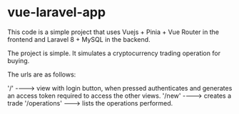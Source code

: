 # vue-laravel-app

This code is a simple project that uses Vuejs + Pinia + Vue Router in the frontend and Laravel 8 + MySQL in the backend.

The project is simple. It simulates a cryptocurrency trading operation for buying.

The urls are as follows:

'/' ----> view with login button, when pressed authenticates and generates an access token required to access the other views.
'/new' ----> creates a trade
'/operations' ---> lists the operations performed.
